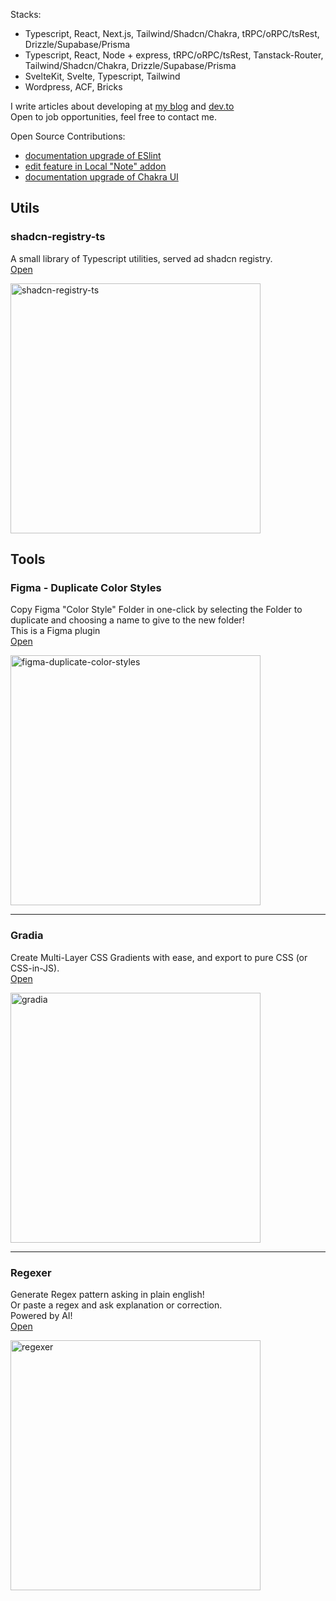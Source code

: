 Stacks:
- Typescript, React, Next.js, Tailwind/Shadcn/Chakra, tRPC/oRPC/tsRest, Drizzle/Supabase/Prisma
- Typescript, React, Node + express, tRPC/oRPC/tsRest, Tanstack-Router, Tailwind/Shadcn/Chakra, Drizzle/Supabase/Prisma
- SvelteKit, Svelte, Typescript, Tailwind
- Wordpress, ACF, Bricks

I write articles about developing at [my blog][url-my-blog] and [dev.to][url-devto]  
Open to job opportunities, feel free to contact me.

Open Source Contributions:
- [documentation upgrade of ESlint][url-eslint-docs-pr]
- [edit feature in Local "Note" addon][url-local-addon]
- [documentation upgrade of Chakra UI][url-chakra-docs-pr]

## Utils

### shadcn-registry-ts

A small library of Typescript utilities, served ad shadcn registry.  
[Open][url-shadcn-registry-ts]

<img width="400" alt="shadcn-registry-ts" src="https://github.com/user-attachments/assets/bb6af0c0-84cd-4841-b2f0-f3e7d1acd672" />

## Tools

### Figma - Duplicate Color Styles

Copy Figma "Color Style" Folder in one-click by selecting the Folder to duplicate and choosing a name to give to the new folder!  
This is a Figma plugin  
[Open][url-figma-duplicate-color-styles]

<img width="400" alt="figma-duplicate-color-styles" src="https://github.com/user-attachments/assets/2e700987-74ad-46a8-9402-012881752ff7">

---

### Gradia

Create Multi-Layer CSS Gradients with ease, and export to pure CSS (or CSS-in-JS).  
[Open][url-gradia]

<img width="400" alt="gradia" src="https://user-images.githubusercontent.com/47954700/213765289-fdaad04a-906b-4361-8c78-1709f357a131.png">

---

### Regexer

Generate Regex pattern asking in plain english!  
Or paste a regex and ask explanation or correction.  
Powered by AI!  
[Open][url-regexer]

<img width="400" alt="regexer" src="https://user-images.githubusercontent.com/47954700/213765361-f0c472a5-4e4b-4d7f-916c-bc97694a7b2f.png">


[url-my-blog]:https://jacopomarrone.com/blog
[url-devto]:https://dev.to/tresorama
[url-hashnode]:https://tresorama.hashnode.dev/

[url-chakra-docs-pr]:https://github.com/chakra-ui/chakra-ui-docs/pull/1062
[url-eslint-docs-pr]:https://github.com/eslint/eslint/pull/19297
[url-local-addon]:https://github.com/getflywheel/local-addon-notes/pull/29

[url-multipurpose-live-url]:https://test-internal-tools-001-multipurpose-template-pri-jacopomarrone.vercel.app/
[url-multipurpose-live-url-2]:https://test-internal-tools-001-multipurpose-template-primer-hlrmut3m4.vercel.app/

[url-regexer]:https://regexer.dev/?ref=github
[url-gradia]:https://gradia.app/?ref=github
[url-figma-duplicate-color-styles]:https://www.figma.com/community/plugin/1407542856104422582/duplicate-color-styles
[url-shadcn-registry-ts]:https://shadcn-registry-ts.vercel.app/


<!--
**tresorama/tresorama** is a ✨ _special_ ✨ repository because its `README.md` (this file) appears on your GitHub profile.

Here are some ideas to get you started:

- 🔭 I’m currently working on ...
- 🌱 I’m currently learning ...
- 👯 I’m looking to collaborate on ...
- 🤔 I’m looking for help with ...
- 💬 Ask me about ...
- 📫 How to reach me: ...
- 😄 Pronouns: ...
- ⚡ Fun fact: ...
-->
